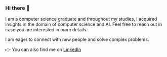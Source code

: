 ### Hi there 👋

I am a computer science graduate and throughout my studies, I acquired insights in the domain of computer science and AI.  Feel free to reach out in case you are interested in more details.

I am eager to connect with new people and solve complex problems.

:point_right: You can also find me on [LinkedIn](https://www.linkedin.com/in/jonas-binder-a44203296/)
<!--
**jonasbbin/jonasbbin** is a ✨ _special_ ✨ repository because its `README.md` (this file) appears on your GitHub profile.

Here are some ideas to get you started:

- 🔭 I’m currently working on ...
- 🌱 I’m currently learning ...
- 👯 I’m looking to collaborate on ...
- 🤔 I’m looking for help with ...
- 💬 Ask me about ...
- 📫 How to reach me: ...
- 😄 Pronouns: ...
- ⚡ Fun fact: ...
-->
